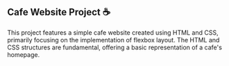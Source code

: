 ## Cafe Website Project ☕️

This project features a simple cafe website created using HTML and CSS, primarily focusing on the implementation of flexbox layout. The HTML and CSS structures are fundamental, offering a basic representation of a cafe's homepage. 
